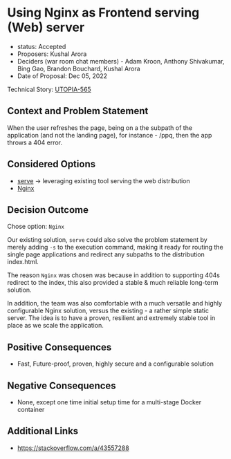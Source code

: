 # Using Nginx as Frontend serving (Web) server

- status: Accepted
- Proposers: Kushal Arora
- Deciders (war room chat members) - Adam Kroon, Anthony Shivakumar, Bing Gao, Brandon Bouchard, Kushal Arora
- Date of Proposal: Dec 05, 2022

Technical Story: [UTOPIA-565](https://apps.itsm.gov.bc.ca/jira/browse/UTOPIA-565)

## Context and Problem Statement

When the user refreshes the page, being on a the subpath of the application (and not the landing page), for instance - /ppq, then the app throws a 404 error.

## Considered Options

- [serve](https://www.npmjs.com/package/serve) -> leveraging existing tool serving the web distribution
- [Nginx](https://www.nginx.com/)

## Decision Outcome

Chose option: `Nginx`

Our existing solution, `serve` could also solve the problem statement by merely adding `-s` to the execution command, making it ready for routing the single page applications and redirect any subpaths to the distribution index.html.

The reason `Nginx` was chosen was because in addition to supporting 404s redirect to the index, this also provided a stable & much reliable long-term solution.

In addition, the team was also comfortable with a much versatile and highly configurable Nginx solution, versus the existing - a rather simple static server. The idea is to have a proven, resilient and extremely stable tool in place as we scale the application.

## Positive Consequences

- Fast, Future-proof, proven, highly secure and a configurable solution

## Negative Consequences

- None, except one time initial setup time for a multi-stage Docker container

## Additional Links

- https://stackoverflow.com/a/43557288
